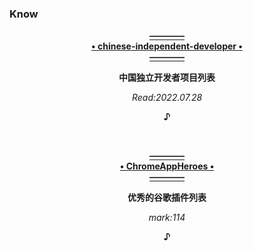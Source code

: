 ### Know
  <p align="center"><a href="https://github.com/1c7/chinese-independent-developer">
                                                     <b>————<br>• chinese-independent-developer •<br>————</b>
  </a></p>
  <p align="center">                                           <b>中国独立开发者项目列表</b></p>
  </a></p>
                                                         <p align="center"><i>Read:2022.07.28</i></p>
  <p align="center"><b>♪</b></p><br>
  
  <p align="center"><a href="https://github.com/zhaoolee/ChromeAppHeroes">
                                                            <b>————<br>• ChromeAppHeroes •<br>————</b>
  </a></p>
  <p align="center">                                               <b>优秀的谷歌插件列表</b></p>
  </a></p>
                                                         <p align="center"><i>mark:114</i></p>
  <p align="center"><b>♪</b></p><br>
